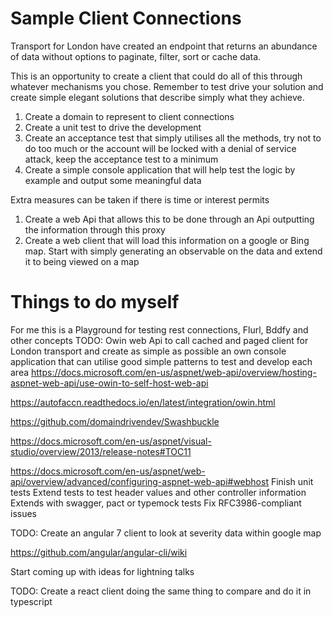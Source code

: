 # Sample Client Connections

Transport for London have created an endpoint that returns an abundance of data without options to paginate, filter, sort or cache data. 

This is an opportunity to create a client that could do all of this through whatever mechanisms you chose. Remember to test 
drive your solution and create simple elegant solutions that describe simply what they achieve.

1. Create a domain to represent to client connections
2. Create a unit test to drive the development
3. Create an acceptance test that simply utilises all the methods, try not to do too much or the account will be locked with a denial of service attack, keep the acceptance test to a minimum
4. Create a simple console application that will help test the logic by example and output some meaningful data

Extra measures can be taken if there is time or interest permits
1. Create a web Api that allows this to be done through an Api outputting the information through this proxy
2. Create a web client that will load this information on a google or Bing map. Start with simply generating an observable on the data and extend it to being viewed on a map

# Things to do myself
For me this is a Playground for testing rest connections, Flurl, Bddfy and other concepts
TODO: Owin web Api to call cached and paged client for London transport and create as simple as possible an own console application that can utilise good simple patterns to test and develop each area
https://docs.microsoft.com/en-us/aspnet/web-api/overview/hosting-aspnet-web-api/use-owin-to-self-host-web-api

https://autofaccn.readthedocs.io/en/latest/integration/owin.html

https://github.com/domaindrivendev/Swashbuckle

https://docs.microsoft.com/en-us/aspnet/visual-studio/overview/2013/release-notes#TOC11

https://docs.microsoft.com/en-us/aspnet/web-api/overview/advanced/configuring-aspnet-web-api#webhost
	Finish unit tests
	Extend tests to test header values and other controller information
	Extends with swagger, pact or typemock tests
	Fix RFC3986-compliant issues

TODO: Create an angular 7 client to look at severity data within google map 

https://github.com/angular/angular-cli/wiki

Start coming up with ideas for lightning talks

TODO: Create a react client doing the same thing to compare and do it in typescript

